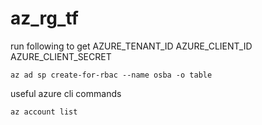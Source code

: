 # az_rg_tf

run following to get 
AZURE_TENANT_ID
AZURE_CLIENT_ID
AZURE_CLIENT_SECRET
```
az ad sp create-for-rbac --name osba -o table 
```

useful azure cli commands
```
az account list
```